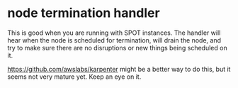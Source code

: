 # node termination handler

This is good when you are running with SPOT instances.  The handler
will hear when the node is scheduled for termination, will drain the
node, and try to make sure there are no disruptions or new things
being scheduled on it.

https://github.com/awslabs/karpenter might be a better way to do this,
but it seems not very mature yet.  Keep an eye on it.
